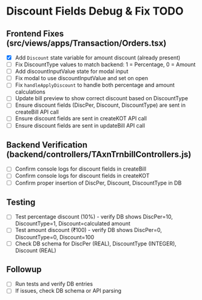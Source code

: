 # Discount Fields Debug & Fix TODO

## Frontend Fixes (src/views/apps/Transaction/Orders.tsx)
- [x] Add `Discount` state variable for amount discount (already present)
- [ ] Fix DiscountType values to match backend: 1 = Percentage, 0 = Amount
- [ ] Add discountInputValue state for modal input
- [ ] Fix modal to use discountInputValue and set on open
- [ ] Fix `handleApplyDiscount` to handle both percentage and amount calculations
- [ ] Update bill preview to show correct discount based on DiscountType
- [ ] Ensure discount fields (DiscPer, Discount, DiscountType) are sent in createBill API call
- [ ] Ensure discount fields are sent in createKOT API call
- [ ] Ensure discount fields are sent in updateBill API call

## Backend Verification (backend/controllers/TAxnTrnbillControllers.js)
- [ ] Confirm console logs for discount fields in createBill
- [ ] Confirm console logs for discount fields in createKOT
- [ ] Confirm proper insertion of DiscPer, Discount, DiscountType in DB

## Testing
- [ ] Test percentage discount (10%) - verify DB shows DiscPer=10, DiscountType=1, Discount=calculated amount
- [ ] Test amount discount (₹100) - verify DB shows DiscPer=0, DiscountType=0, Discount=100
- [ ] Check DB schema for DiscPer (REAL), DiscountType (INTEGER), Discount (REAL)

## Followup
- [ ] Run tests and verify DB entries
- [ ] If issues, check DB schema or API parsing
